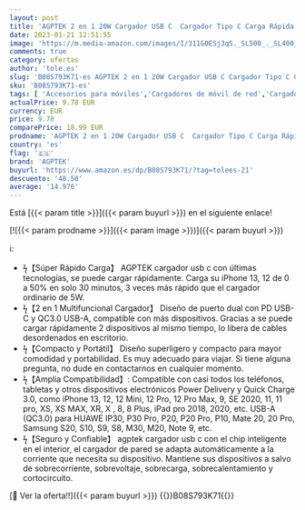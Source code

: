 ```yaml
---
layout: post
title: 'AGPTEK 2 en 1 20W Cargador USB C  Cargador Tipo C Carga Rápida PD 3.0 y USB QC 3.0 para iPhone 13/12/ 11 Pro MAX Mini  Blanco'
date: 2023-01-21 12:51:55
image: 'https://m.media-amazon.com/images/I/311GOESj3qS._SL500_._SL400_.jpg'
comments: true
category: ofertas
author: 'tole.es'
slug: 'B08S793K71-es AGPTEK 2 en 1 20W Cargador USB C Cargador Tipo C Carga...'
sku: 'B08S793K71-es'
tags: [ 'Accesorios para móviles','Cargadores de móvil de red','Cargadores para móviles','Comunicación móvil y accesorios','Electrónica','agptek','iphone','🇪🇸', ]
actualPrice: 9.78 EUR
currency: EUR
price: 9.78
comparePrice: 18.99 EUR
prodname: 'AGPTEK 2 en 1 20W Cargador USB C  Cargador Tipo C Carga Rápida PD 3.0 y USB QC 3.0 para iPhone 13/12/ 11 Pro MAX Mini  Blanco'
country: 'es'
flag: '🇪🇸'
brand: 'AGPTEK'
buyurl: 'https://www.amazon.es/dp/B08S793K71/?tag=tolees-21'
descuento: '48.50'
average: '14.976'
---
```


Está [{{< param title >}}]({{< param buyurl >}}) en el siguiente enlace!

[![{{< param prodname >}}]({{< param image >}})]({{< param buyurl >}})

ℹ️:

- ϟ【Súper Rápido Carga】 AGPTEK cargador usb c con últimas tecnologías, se puede cargar rápidamente. Carga su iPhone 13, 12 de 0 a 50% en solo 30 minutos, 3 veces más rápido que el cargador ordinario de 5W.
- ϟ【2 en 1 Multifuncional Cargador】 Diseño de puerto dual con PD USB-C y QC3.0 USB-A, compatible con más dispositivos. Gracias a se puede cargar rápidamente 2 dispositivos al mismo tiempo, lo libera de cables desordenados en escritorio.
- ϟ【Compacto y Portátil】 Diseño superligero y compacto para mayor comodidad y portabilidad. Es muy adecuado para viajar. Si tiene alguna pregunta, no dude en contactarnos en cualquier momento.
- ϟ【Amplia Compatibilidad】: Compatible con casi todos los teléfonos, tabletas y otros dispositivos electrónicos Power Delivery y Quick Charge 3.0, como iPhone 13, 12, 12 Mini, 12 Pro, 12 Pro Max, 9, SE 2020, 11, 11 pro, XS, XS MAX, XR, X , 8, 8 Plus, iPad pro 2018, 2020, etc. USB-A (QC3.0) para HUAWE IP30, P30 Pro, P20, P20 Pro, P10, Mate 20, 20 Pro, Samsung S20, S10, S9, S8, M30, M20, Note 9, etc.
- ϟ【Seguro y Confiable】 agptek cargador usb c con el chip inteligente en el interior, el cargador de pared se adapta automáticamente a la corriente que necesita su dispositivo. Mantiene sus dispositivos a salvo de sobrecorriente, sobrevoltaje, sobrecarga, sobrecalentamiento y cortocircuito.

[🛒 Ver la oferta!!]({{< param buyurl >}})
{{<world>}}B08S793K71{{</world>}}
